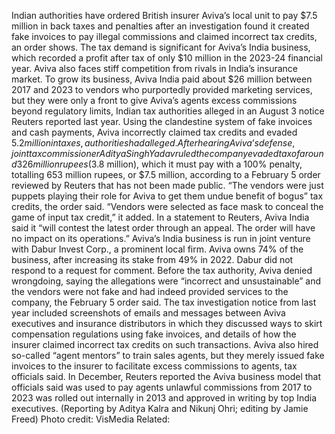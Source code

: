 Indian authorities have ordered British insurer Aviva’s local unit to pay $7.5 million in back taxes and penalties after an investigation found it created fake invoices to pay illegal commissions and claimed incorrect tax credits, an order shows.
The tax demand is significant for Aviva’s India business, which recorded a profit after tax of only $10 million in the 2023-24 financial year. Aviva also faces stiff competition from rivals in India’s insurance market.
To grow its business, Aviva India paid about $26 million between 2017 and 2023 to vendors who purportedly provided marketing services, but they were only a front to give Aviva’s agents excess commissions beyond regulatory limits, Indian tax authorities alleged in an August 3 notice Reuters reported last year.
Using the clandestine system of fake invoices and cash payments, Aviva incorrectly claimed tax credits and evaded $5.2 million in taxes, authorities had alleged.
After hearing Aviva’s defense, joint tax commissioner Aditya Singh Yadav ruled the company evaded tax of around 326 million rupees ($3.8 million), which it must pay with a 100% penalty, totalling 653 million rupees, or $7.5 million, according to a February 5 order reviewed by Reuters that has not been made public.
“The vendors were just puppets playing their role for Aviva to get them undue benefit of bogus” tax credits, the order said.
“Vendors were selected as face mask to conceal the game of input tax credit,” it added.
In a statement to Reuters, Aviva India said it “will contest the latest order through an appeal. The order will have no impact on its operations.”
Aviva’s India business is run in joint venture with Dabur Invest Corp., a prominent local firm. Aviva owns 74% of the business, after increasing its stake from 49% in 2022.
Dabur did not respond to a request for comment.
Before the tax authority, Aviva denied wrongdoing, saying the allegations were “incorrect and unsustainable” and the vendors were not fake and had indeed provided services to the company, the February 5 order said.
The tax investigation notice from last year included screenshots of emails and messages between Aviva executives and insurance distributors in which they discussed ways to skirt compensation regulations using fake invoices, and details of how the insurer claimed incorrect tax credits on such transactions.
Aviva also hired so-called “agent mentors” to train sales agents, but they merely issued fake invoices to the insurer to facilitate excess commissions to agents, tax officials said.
In December, Reuters reported the Aviva business model that officials said was used to pay agents unlawful commissions from 2017 to 2023 was rolled out internally in 2013 and approved in writing by top India executives.
(Reporting by Aditya Kalra and Nikunj Ohri; editing by Jamie Freed)
Photo credit: VisMedia
Related: